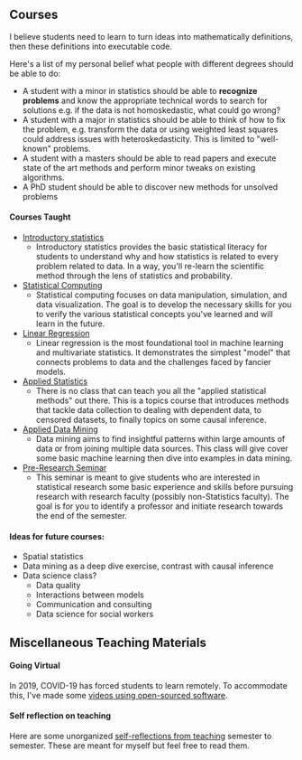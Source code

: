 ## Courses

I believe students need to learn to turn ideas into mathematically
definitions, then these definitions into executable code.

Here's a list of my personal belief what people with different degrees should be able to do:
- A student with a minor in statistics should be able to **recognize problems** and
  know the appropriate technical words to search for solutions e.g.
  if the data is not homoskedastic, what could go wrong?
- A student with a major in statistics should be able to think of how to fix the
  problem, e.g. transform the data or using weighted least squares could address
  issues with heteroskedasticity. This is limited to "well-known" problems.
- A student with a masters should be able to read papers and execute state of
  the art methods and perform minor tweaks on existing algorithms.
- A PhD student should be able to discover new methods for unsolved problems


#### Courses Taught
- [Introductory statistics](intro_stat/README.md)
  - Introductory statistics provides the basic statistical literacy for students to understand
    why and how statistics is related to every problem related to data. In a way, you'll re-learn
    the scientific method through the lens of statistics and probability.
- [Statistical Computing](stat_computing/README.md)
  - Statistical computing focuses on data manipulation, simulation, and data visualization.
    The goal is to develop the necessary skills for you to verify the various statistical
    concepts you've learned and will learn in the future.
- [Linear Regression](linear_regression/README.md)
  - Linear regression is the most foundational tool in machine learning and
    multivariate statistics. It demonstrates the simplest "model" that connects
    problems to data and the challenges faced by fancier models.
- [Applied Statistics](applied_methods/README.md)
  - There is no class that can teach you all the "applied statistical methods" out there.
    This is a topics course that introduces methods that tackle data collection to dealing
    with dependent data, to censored datasets, to finally topics on some causal inference.
- [Applied Data Mining](data_mining/README.md)
  - Data mining aims to find insightful patterns within large amounts of data or from joining
    multiple data sources. This class will give cover some basic machine learning then dive
    into examples in data mining.
- [Pre-Research Seminar](../pre_research/README.md)
  - This seminar is meant to give students who are interested in statistical research some basic
    experience and skills before pursuing research with research faculty (possibly non-Statistics
    faculty). The goal is for you to identify a professor and initiate research towards the end
    of the semester.

#### Ideas for future courses:
- Spatial statistics
- Data mining as a deep dive exercise, contrast with causal inference
- Data science class?
  - Data quality
  - Interactions between models
  - Communication and consulting
  - Data science for social workers

## Miscellaneous Teaching Materials

#### Going Virtual
In 2019, COVID-19 has forced students to learn remotely. To accommodate this,
I've made some [videos using open-sourced software](going_virtual.md). 

#### Self reflection on teaching
Here are some unorganized [self-reflections from teaching](teaching-reflections.md) semester to semester.
These are meant for myself but feel free to read them.

